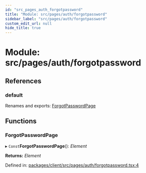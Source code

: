 ```yaml
---
id: "src_pages_auth_forgotpassword"
title: "Module: src/pages/auth/forgotpassword"
sidebar_label: "src/pages/auth/forgotpassword"
custom_edit_url: null
hide_title: true
---
```


# Module: src/pages/auth/forgotpassword

## References

### default

Renames and exports: [ForgotPasswordPage](src_pages_auth_forgotpassword.md#forgotpasswordpage)

## Functions

### ForgotPasswordPage

▸ `Const`**ForgotPasswordPage**(): *Element*

**Returns:** *Element*

Defined in: [packages/client/src/pages/auth/forgotpassword.tsx:4](https://github.com/xr3ngine/xr3ngine/blob/65dfcf39a/packages/client/src/pages/auth/forgotpassword.tsx#L4)
